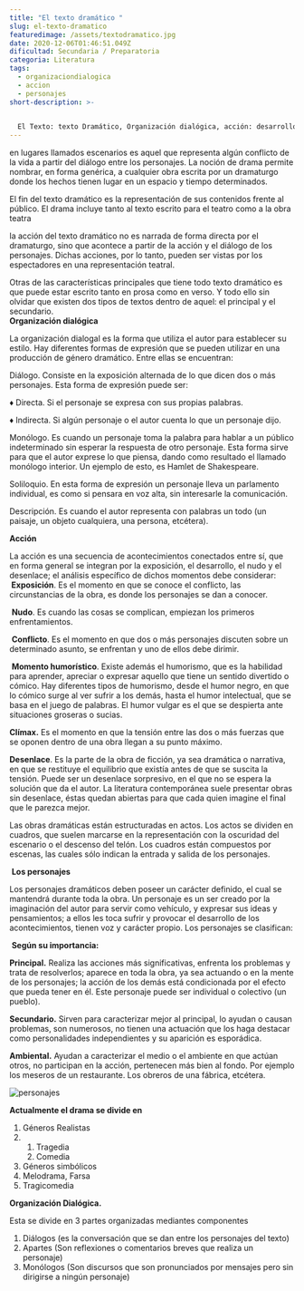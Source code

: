 ```yaml
---
title: "El texto dramático "
slug: el-texto-dramatico
featuredimage: /assets/textodramatico.jpg
date: 2020-12-06T01:46:51.049Z
dificultad: Secundaria / Preparatoria
categoria: Literatura
tags:
  - organizaciondialogica
  - accion
  - personajes
short-description: >-
  

  El Texto: texto Dramático, Organización dialógica, acción: desarrollo nudo y desenlace, Personajes, Tragedia Características
---
```

en lugares llamados escenarios es aquel que representa algún conflicto de la vida a partir del diálogo entre los personajes. La noción de drama permite nombrar, en forma genérica, a cualquier obra escrita por un dramaturgo donde los hechos tienen lugar en un espacio y tiempo determinados.

El fin del texto dramático es la representación de sus contenidos frente al público. El drama incluye tanto al texto escrito para el teatro como a la obra teatra

la acción del texto dramático no es narrada de forma directa por el dramaturgo, sino que acontece a partir de la acción y el diálogo de los personajes. Dichas acciones, por lo tanto, pueden ser vistas por los espectadores en una representación teatral.

Otras de las características principales que tiene todo texto dramático es que puede estar escrito tanto en prosa como en verso. Y todo ello sin olvidar que existen dos tipos de textos dentro de aquel: el principal y el secundario.**\
Organización dialógica** 

La organización dialogal es la forma que utiliza el autor para establecer su estilo. Hay diferentes formas de expresión que se pueden utilizar en una producción de género dramático. Entre ellas se encuentran:

Diálogo. Consiste en la exposición alternada de lo que dicen dos o más personajes. Esta forma de expresión puede ser:

♦ Directa. Si el personaje se expresa con sus propias palabras. 

♦ Indirecta. Si algún personaje o el autor cuenta lo que un personaje dijo. 

Monólogo. Es cuando un personaje toma la palabra para hablar a un público indeterminado sin esperar la respuesta de otro personaje. Esta forma sirve para que el autor exprese lo que piensa, dando como resultado el llamado monólogo interior. Un ejemplo de esto, es Hamlet de Shakespeare. 

Soliloquio. En esta forma de expresión un personaje lleva un parlamento individual, es como si pensara en voz alta, sin interesarle la comunicación.

Descripción. Es cuando el autor representa con palabras un todo (un paisaje, un objeto cualquiera, una persona, etcétera). 

**Acción**

La acción es una secuencia de acontecimientos conectados entre sí, que en forma general se integran por la exposición, el desarrollo, el nudo y el desenlace; el análisis específico de dichos momentos debe considerar:**\
 Exposición**. Es el momento en que se conoce el conflicto, las circunstancias de la obra, es donde los personajes se dan a conocer.

 **Nudo**. Es cuando las cosas se complican, empiezan los primeros enfrentamientos. 

 **Conflicto**. Es el momento en que dos o más personajes discuten sobre un determinado asunto, se enfrentan y uno de ellos debe dirimir. 

 **Momento humorístico**. Existe además el humorismo, que es la habilidad para aprender, apreciar o expresar aquello que tiene un sentido divertido o cómico. Hay diferentes tipos de humorismo, desde el humor negro, en que lo cómico surge al ver sufrir a los demás, hasta el humor intelectual, que se basa en el juego de palabras. El humor vulgar es el que se despierta ante situaciones groseras o sucias. 

**Clímax.** Es el momento en que la tensión entre las dos o más fuerzas que se oponen dentro de una obra llegan a su punto máximo. 

**Desenlace**. Es la parte de la obra de ficción, ya sea dramática o narrativa, en que se restituye el equilibrio que existía antes de que se suscita la tensión. Puede ser un desenlace sorpresivo, en el que no se espera la solución que da el autor. La literatura contemporánea suele presentar obras sin desenlace, éstas quedan abiertas para que cada quien imagine el final que le parezca mejor. 

Las obras dramáticas están estructuradas en actos. Los actos se dividen en cuadros, que suelen marcarse en la representación con la oscuridad del escenario o el descenso del telón. Los cuadros están compuestos por escenas, las cuales sólo indican la entrada y salida de los personajes.

 **Los personajes** 

Los personajes dramáticos deben poseer un carácter definido, el cual se mantendrá durante toda la obra. Un personaje es un ser creado por la imaginación del autor para servir como vehículo, y expresar sus ideas y pensamientos; a ellos les toca sufrir y provocar el desarrollo de los acontecimientos, tienen voz y carácter propio. Los personajes se clasifican:

 **Según su importancia:** 

**Principal.** Realiza las acciones más significativas, enfrenta los problemas y trata de resolverlos; aparece en toda la obra, ya sea actuando o en la mente de los personajes; la acción de los demás está condicionada por el efecto que pueda tener en él. Este personaje puede ser individual o colectivo (un pueblo). 

**Secundario.** Sirven para caracterizar mejor al principal, lo ayudan o causan problemas, son numerosos, no tienen una actuación que los haga destacar como personalidades independientes y su aparición es esporádica. 

**Ambiental.** Ayudan a caracterizar el medio o el ambiente en que actúan otros, no participan en la acción, pertenecen más bien al fondo. Por ejemplo los meseros de un restaurante. Los obreros de una fábrica, etcétera.

![personajes ](/assets/personajes.jpg "personajes ")

**Actualmente el drama se divide en** 

1. Géneros Realistas 
2. 1. Tragedia
   2. Comedia 
3. Géneros simbólicos  
4. Melodrama, Farsa 
5. Tragicomedia 

**Organización Dialógica.** 

Esta se divide en 3 partes organizadas mediantes componentes 

1. Diálogos (es la conversación que se dan entre los personajes del texto) 
2. Apartes (Son reflexiones o comentarios breves que realiza un personaje)
3. Monólogos (Son discursos que son pronunciados por mensajes pero sin dirigirse a ningún personaje)